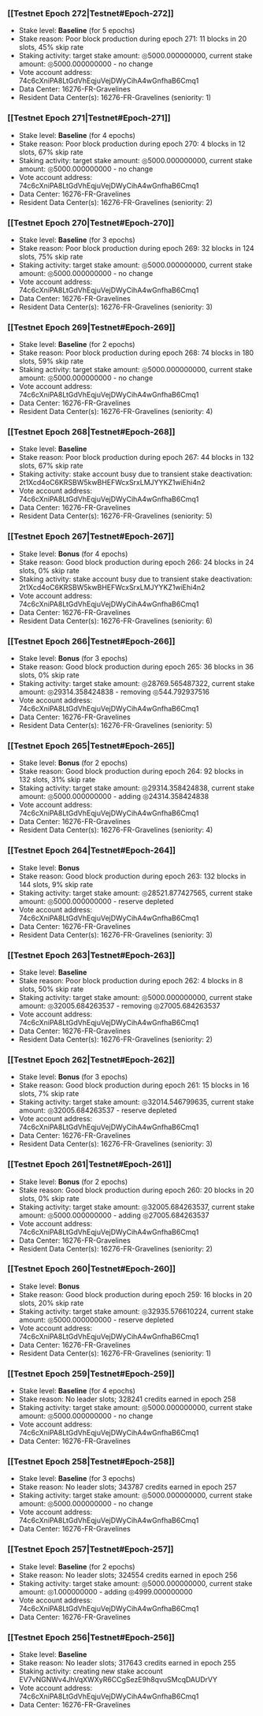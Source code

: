 ### [[Testnet Epoch 272|Testnet#Epoch-272]]
* Stake level: **Baseline** (for 5 epochs)
* Stake reason: Poor block production during epoch 271: 11 blocks in 20 slots, 45% skip rate
* Staking activity: target stake amount: ◎5000.000000000, current stake amount: ◎5000.000000000 - no change
* Vote account address: 74c6cXniPA8LtGdVhEqjuVejDWyCihA4wGnfhaB6Cmq1
* Data Center: 16276-FR-Gravelines
* Resident Data Center(s): 16276-FR-Gravelines (seniority: 1)
### [[Testnet Epoch 271|Testnet#Epoch-271]]
* Stake level: **Baseline** (for 4 epochs)
* Stake reason: Poor block production during epoch 270: 4 blocks in 12 slots, 67% skip rate
* Staking activity: target stake amount: ◎5000.000000000, current stake amount: ◎5000.000000000 - no change
* Vote account address: 74c6cXniPA8LtGdVhEqjuVejDWyCihA4wGnfhaB6Cmq1
* Data Center: 16276-FR-Gravelines
* Resident Data Center(s): 16276-FR-Gravelines (seniority: 2)
### [[Testnet Epoch 270|Testnet#Epoch-270]]
* Stake level: **Baseline** (for 3 epochs)
* Stake reason: Poor block production during epoch 269: 32 blocks in 124 slots, 75% skip rate
* Staking activity: target stake amount: ◎5000.000000000, current stake amount: ◎5000.000000000 - no change
* Vote account address: 74c6cXniPA8LtGdVhEqjuVejDWyCihA4wGnfhaB6Cmq1
* Data Center: 16276-FR-Gravelines
* Resident Data Center(s): 16276-FR-Gravelines (seniority: 3)
### [[Testnet Epoch 269|Testnet#Epoch-269]]
* Stake level: **Baseline** (for 2 epochs)
* Stake reason: Poor block production during epoch 268: 74 blocks in 180 slots, 59% skip rate
* Staking activity: target stake amount: ◎5000.000000000, current stake amount: ◎5000.000000000 - no change
* Vote account address: 74c6cXniPA8LtGdVhEqjuVejDWyCihA4wGnfhaB6Cmq1
* Data Center: 16276-FR-Gravelines
* Resident Data Center(s): 16276-FR-Gravelines (seniority: 4)
### [[Testnet Epoch 268|Testnet#Epoch-268]]
* Stake level: **Baseline**
* Stake reason: Poor block production during epoch 267: 44 blocks in 132 slots, 67% skip rate
* Staking activity: stake account busy due to transient stake deactivation: 2t1Xcd4oC6KRSBW5kwBHEFWcxSrxLMJYYKZ1wiEhi4n2
* Vote account address: 74c6cXniPA8LtGdVhEqjuVejDWyCihA4wGnfhaB6Cmq1
* Data Center: 16276-FR-Gravelines
* Resident Data Center(s): 16276-FR-Gravelines (seniority: 5)
### [[Testnet Epoch 267|Testnet#Epoch-267]]
* Stake level: **Bonus** (for 4 epochs)
* Stake reason: Good block production during epoch 266: 24 blocks in 24 slots, 0% skip rate
* Staking activity: stake account busy due to transient stake deactivation: 2t1Xcd4oC6KRSBW5kwBHEFWcxSrxLMJYYKZ1wiEhi4n2
* Vote account address: 74c6cXniPA8LtGdVhEqjuVejDWyCihA4wGnfhaB6Cmq1
* Data Center: 16276-FR-Gravelines
* Resident Data Center(s): 16276-FR-Gravelines (seniority: 6)
### [[Testnet Epoch 266|Testnet#Epoch-266]]
* Stake level: **Bonus** (for 3 epochs)
* Stake reason: Good block production during epoch 265: 36 blocks in 36 slots, 0% skip rate
* Staking activity: target stake amount: ◎28769.565487322, current stake amount: ◎29314.358424838 - removing ◎544.792937516
* Vote account address: 74c6cXniPA8LtGdVhEqjuVejDWyCihA4wGnfhaB6Cmq1
* Data Center: 16276-FR-Gravelines
* Resident Data Center(s): 16276-FR-Gravelines (seniority: 5)
### [[Testnet Epoch 265|Testnet#Epoch-265]]
* Stake level: **Bonus** (for 2 epochs)
* Stake reason: Good block production during epoch 264: 92 blocks in 132 slots, 31% skip rate
* Staking activity: target stake amount: ◎29314.358424838, current stake amount: ◎5000.000000000 - adding ◎24314.358424838
* Vote account address: 74c6cXniPA8LtGdVhEqjuVejDWyCihA4wGnfhaB6Cmq1
* Data Center: 16276-FR-Gravelines
* Resident Data Center(s): 16276-FR-Gravelines (seniority: 4)
### [[Testnet Epoch 264|Testnet#Epoch-264]]
* Stake level: **Bonus**
* Stake reason: Good block production during epoch 263: 132 blocks in 144 slots, 9% skip rate
* Staking activity: target stake amount: ◎28521.877427565, current stake amount: ◎5000.000000000 - reserve depleted
* Vote account address: 74c6cXniPA8LtGdVhEqjuVejDWyCihA4wGnfhaB6Cmq1
* Data Center: 16276-FR-Gravelines
* Resident Data Center(s): 16276-FR-Gravelines (seniority: 3)
### [[Testnet Epoch 263|Testnet#Epoch-263]]
* Stake level: **Baseline**
* Stake reason: Poor block production during epoch 262: 4 blocks in 8 slots, 50% skip rate
* Staking activity: target stake amount: ◎5000.000000000, current stake amount: ◎32005.684263537 - removing ◎27005.684263537
* Vote account address: 74c6cXniPA8LtGdVhEqjuVejDWyCihA4wGnfhaB6Cmq1
* Data Center: 16276-FR-Gravelines
* Resident Data Center(s): 16276-FR-Gravelines (seniority: 2)
### [[Testnet Epoch 262|Testnet#Epoch-262]]
* Stake level: **Bonus** (for 3 epochs)
* Stake reason: Good block production during epoch 261: 15 blocks in 16 slots, 7% skip rate
* Staking activity: target stake amount: ◎32014.546799635, current stake amount: ◎32005.684263537 - reserve depleted
* Vote account address: 74c6cXniPA8LtGdVhEqjuVejDWyCihA4wGnfhaB6Cmq1
* Data Center: 16276-FR-Gravelines
* Resident Data Center(s): 16276-FR-Gravelines (seniority: 3)
### [[Testnet Epoch 261|Testnet#Epoch-261]]
* Stake level: **Bonus** (for 2 epochs)
* Stake reason: Good block production during epoch 260: 20 blocks in 20 slots, 0% skip rate
* Staking activity: target stake amount: ◎32005.684263537, current stake amount: ◎5000.000000000 - adding ◎27005.684263537
* Vote account address: 74c6cXniPA8LtGdVhEqjuVejDWyCihA4wGnfhaB6Cmq1
* Data Center: 16276-FR-Gravelines
* Resident Data Center(s): 16276-FR-Gravelines (seniority: 2)
### [[Testnet Epoch 260|Testnet#Epoch-260]]
* Stake level: **Bonus**
* Stake reason: Good block production during epoch 259: 16 blocks in 20 slots, 20% skip rate
* Staking activity: target stake amount: ◎32935.576610224, current stake amount: ◎5000.000000000 - reserve depleted
* Vote account address: 74c6cXniPA8LtGdVhEqjuVejDWyCihA4wGnfhaB6Cmq1
* Data Center: 16276-FR-Gravelines
* Resident Data Center(s): 16276-FR-Gravelines (seniority: 1)
### [[Testnet Epoch 259|Testnet#Epoch-259]]
* Stake level: **Baseline** (for 4 epochs)
* Stake reason: No leader slots; 328241 credits earned in epoch 258
* Staking activity: target stake amount: ◎5000.000000000, current stake amount: ◎5000.000000000 - no change
* Vote account address: 74c6cXniPA8LtGdVhEqjuVejDWyCihA4wGnfhaB6Cmq1
* Data Center: 16276-FR-Gravelines
### [[Testnet Epoch 258|Testnet#Epoch-258]]
* Stake level: **Baseline** (for 3 epochs)
* Stake reason: No leader slots; 343787 credits earned in epoch 257
* Staking activity: target stake amount: ◎5000.000000000, current stake amount: ◎5000.000000000 - no change
* Vote account address: 74c6cXniPA8LtGdVhEqjuVejDWyCihA4wGnfhaB6Cmq1
* Data Center: 16276-FR-Gravelines
### [[Testnet Epoch 257|Testnet#Epoch-257]]
* Stake level: **Baseline** (for 2 epochs)
* Stake reason: No leader slots; 324554 credits earned in epoch 256
* Staking activity: target stake amount: ◎5000.000000000, current stake amount: ◎1.000000000 - adding ◎4999.000000000
* Vote account address: 74c6cXniPA8LtGdVhEqjuVejDWyCihA4wGnfhaB6Cmq1
* Data Center: 16276-FR-Gravelines
### [[Testnet Epoch 256|Testnet#Epoch-256]]
* Stake level: **Baseline**
* Stake reason: No leader slots; 317643 credits earned in epoch 255
* Staking activity: creating new stake account EV7vNGNWv4JhVqXWXyR6CCgSezE9h8qvuSMcqDAUDrVY
* Vote account address: 74c6cXniPA8LtGdVhEqjuVejDWyCihA4wGnfhaB6Cmq1
* Data Center: 16276-FR-Gravelines